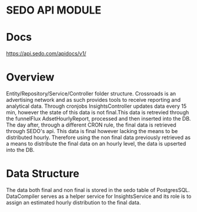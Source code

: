 # SEDO API MODULE

# Docs
https://api.sedo.com/apidocs/v1/

# Overview
Entity/Repository/Service/Controller folder structure.
Crossroads is an advertising network and as such provides tools to receive reporting and analytical data. Through cronjobs InsightsController updates data every 15 min, however the state of this data is not final.This data is retrevied through the funnelFlux AdsetHourlyReport, processed and then inserted into the DB. The day after, through a different CRON rule, the final data is retrieved through SEDO's api. This data is final however lacking the means to be distributed hourly. Therefore using the non final data previously retrieved as a means to distribute the final data on an hourly level, the data is upserted into the DB.

# Data Structure
The data both final and non final is stored in the sedo table of PostgresSQL.
DataCompiler serves as a helper service for InsightsService and its role is to assign an estimated hourly distribution to the final data.